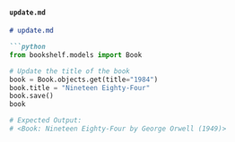#### `update.md`
```md
# update.md

```python
from bookshelf.models import Book

# Update the title of the book
book = Book.objects.get(title="1984")
book.title = "Nineteen Eighty-Four"
book.save()
book

# Expected Output:
# <Book: Nineteen Eighty-Four by George Orwell (1949)>
